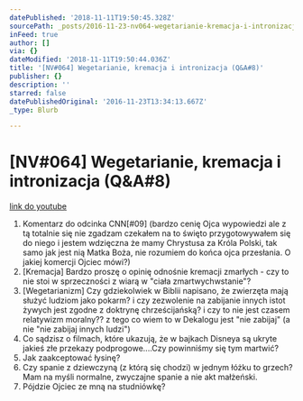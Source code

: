 ```yaml
---
datePublished: '2018-11-11T19:50:45.328Z'
sourcePath: _posts/2016-11-23-nv064-wegetarianie-kremacja-i-intronizacja-qanda08.md
inFeed: true
author: []
via: {}
dateModified: '2018-11-11T19:50:44.036Z'
title: '[NV#064] Wegetarianie, kremacja i intronizacja (Q&A#8)'
publisher: {}
description: ''
starred: false
datePublishedOriginal: '2016-11-23T13:34:13.667Z'
_type: Blurb

---
```

# \[NV\#064\] Wegetarianie, kremacja i intronizacja (Q&A\#8)
[link do youtube][0]

1. Komentarz do odcinka CNN\[\#09\] (bardzo cenię Ojca wypowiedzi ale z tą totalnie się nie zgadzam czekałem na to święto przygotowywałem się do niego i jestem wdzięczna że mamy Chrystusa za Króla Polski, tak samo jak jest nią Matka Boża, nie rozumiem do końca ojca przesłania. O jakiej komercji Ojciec mówi?)
2. \[Kremacja\] Bardzo proszę o opinię odnośnie kremacji zmarłych - czy to nie stoi w sprzeczności z wiarą w "ciała zmartwychwstanie"?
3. \[Wegetarianizm\] Czy gdziekolwiek w Biblii napisano, że zwierzęta mają służyć ludziom jako pokarm? i czy zezwolenie na zabijanie innych istot żywych jest zgodne z doktrynę chrześcijańską? i czy to nie jest czasem relatywizm moralny?? z tego co wiem to w Dekalogu jest "nie zabijaj" (a nie "nie zabijaj innych ludzi")
4. Co sądzisz o filmach, które ukazują, że w bajkach Disneya są ukryte jakieś złe przekazy podprogowe....Czy powinniśmy się tym martwić?
5. Jak zaakceptować łysinę?
6. Czy spanie z dziewczyną (z którą się chodzi) w jednym łóżku to grzech? Mam na myśli normalne, zwyczajne spanie a nie akt małżeński.
7. Pójdzie Ojciec ze mną na studniówkę?

[0]: https://www.youtube.com/watch?v=hAqofajWtcs